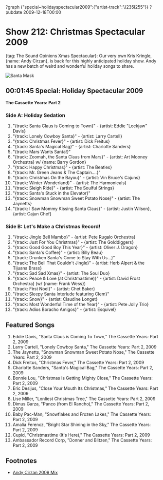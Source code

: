 ?graph {"special~holidayspectacular2009":{"artist-track":"J235I255"}}
?pubdate 2009-12-18T00:00

# Show 212: Christmas Spectacular 2009
{tag: The Sound Opinions Xmas Spectacular}: Our very own Kris Kringle, {name: Andy Cirzan}, is back for this highly anticipated holiday show. Andy has a new batch of weird and wonderful holiday songs to share.

![Santa Mask](http://static.soundopinions.org/images/2009/andycirzannew.jpg)


## 00:01:45 Special: Holiday Spectacular 2009

**The Cassette Years: Part 2**
### Side A: Holiday Sedation

1. "{track: Santa Claus is Coming to Town}" - {artist: Eddie "Lockjaw" Davis}
2. "{track: Lonely Cowboy Santa}" - {artist: Larry Cartell}
3. "{track: Christmas Fever}" - {artist: Dick Freitus}
4. "{track: Santa's Magical Bag}" - {artist: Charlotte Sanders}
5. "{track: Mars Wants Santa!}"
6. "{track: Zoomah, the Santa Claus from Mars}" - {artist: Art Mooney Orchestra} w/ {name: Barry Gordon}
7. "{track: Happy Christmas}" - {artist: The Beatles}
8. "{track: Mr. Green Jeans & The Captain....}"
9. "{track: Christmas On the Bayou}" - {artist: Vin Bruce's Cajuns}
10. "{track: Winter Wonderland}" - {artist: The Harmonicals}
11. "{track: Sleigh Ride}" - {artist: The Soulful Strings}
12. "{track: Santa's Stuck in the Elevator}"
13. "{track: Snowman Snowman Sweet Potato Nose}" - {artist: The Jaynetts}
14. "{track: I Saw Mommy Kissing Santa Claus}" - {artist: Justin Wilson}, {artist: Cajun Chef}

### Side B: Let's Make a Christmas Record!

1. "{track: Jingle Bell Mambo}" - {artist: Pete Rugalo Orchestra}
2. "{track: Just For You Christmas}" - {artist: The Golddiggers}
3. "{track: Good Good Boy This Year}" - {artist: Oliver J. Dragon}
4. "{track: Santa's Coffee}" - {artist: Billy Beau}
5. "{track: Drunken Santa's Come to Stay With Us...}"
6. "{track: The Bell That Couldn't Jingle}" - {artist: Herb Alpert & the Tijuana Brass}
7. "{track: Sad Sad Xmas}" - {artist: The Soul Duo}
8. "{track: Peace & Love (at Christmastime)}" - {artist: David Frost Orchestra} (w/ {name: Frank Wess})
9. "{track: First Noel}" - {artist: Chet Baker}
10. "{track: Sleepy Santa Interlude featuring Clem}" 
11. "{track: Snow}" - {artist: Claudine Longet}
12. "{track: Most Wonderful Time of the Year}" - {artist: Pete Jolly Trio}
13. "{track: Adios Boracho Amigos}" - {artist: Esquivel}

## Featured Songs
1. Eddie Davis, "Santa Claus is Coming To Town," The Cassette Years: Part 2, 2009
2. Larry Cartell, "Lonely Cowboy Santa," The Cassette Years: Part 2, 2009
3. The Jaynetts, "Snowman Snowman Sweet Potato Nose," The Cassette Years: Part 2, 2009
4. Dick Freitus, "Christmas Fever," The Cassette Years: Part 2, 2009
5. Charlotte Sanders, "Santa's Magical Bag," The Cassette Years: Part 2, 2009
6. Bonnie Lou, "Christmas Is Getting Mighty Close," The Cassette Years: Part 2, 2009
7. Eric Desijus, "Close Your Mouth Its Christmas," The Cassette Years: Part 2, 2009
8. Lise Miller, "Lonliest Christmas Tree," The Cassette Years: Part 2, 2009
9. Dimus Garza, "Panco (from El Rancho)," The Cassette Years: Part 2, 2009
10. Baby Pac-Man, "Snowflakes and Frozen Lakes," The Cassette Years: Part 2, 2009
11. Amalia Ferencz, "Bright Star Shining in the Sky," The Cassette Years: Part 2, 2009
12. Cupid, "Christmastime (It's Here)," The Cassette Years: Part 2, 2009
13. Ambassador Record Corp, "Donner and Blitzen," The Cassette Years: Part 2, 2009


## Footnotes
- [Andy Cirzan 2009 Mix](http://www.falalalala.com/andy-cirzan-2009-mix/)
